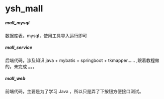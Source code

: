 # ysh_mall

##### mall_mysql

数据库表，mysql，使用工具导入运行即可

##### mall_service

后端代码，涉及知识 java + mybatis + springboot + tkmapper...... ,跟着教程做的，未完成 。。。

##### mall_web

前端代码，主要是为了学习 Java ，所以只是弄了下按钮方便接口测试。